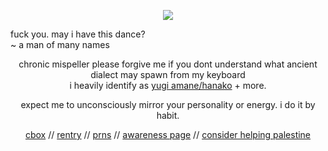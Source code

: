 <div align="center">
  
![](https://komarev.com/ghpvc/?username=drugstoreromance&color=blueviolet)

</div>
  
fuck you. may i have this dance? </br> ~ a man of many names
</div>

<div align="center">
  
chronic mispeller please forgive me if you dont understand what ancient dialect may spawn from my keyboard </br>
i heavily identify as [yugi amane/hanako](https://hanako-kun.fandom.com/wiki/Hanako) + more.
</div>

<div align="center">

expect me to unconsciously mirror your personality or energy. i do it by habit.
</div>

<div align="center">

  [cbox](https://my.cbox.ws/spiderweb) // [rentry](https://rentry.co/gambledprayers) // [prns](https://en.pronouns.page/@shuwiqen)  // [awareness page](https://rentry.co/uyghurawareness) // [consider helping palestine](https://arab.org/click-to-help/palestine/)

</div>
